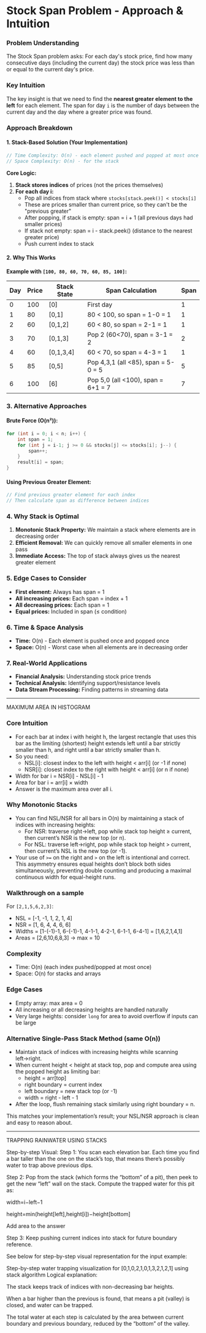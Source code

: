 
# Stock Span Problem - Approach & Intuition

### Problem Understanding
The Stock Span problem asks: For each day's stock price, find how many consecutive days (including the current day) the stock price was less than or equal to the current day's price.

### Key Intuition
The key insight is that we need to find the **nearest greater element to the left** for each element. The span for day `i` is the number of days between the current day and the day where a greater price was found.

### **Approach Breakdown**

#### **1. Stack-Based Solution (Your Implementation)**
```java
// Time Complexity: O(n) - each element pushed and popped at most once
// Space Complexity: O(n) - for the stack
```

**Core Logic:**
1. **Stack stores indices** of prices (not the prices themselves)
2. **For each day i:**
   - Pop all indices from stack where `stocks[stack.peek()] < stocks[i]`
   - These are prices smaller than current price, so they can't be the "previous greater"
   - After popping, if stack is empty: span = i + 1 (all previous days had smaller prices)
   - If stack not empty: span = i - stack.peek() (distance to the nearest greater price)
   - Push current index to stack

#### **2. Why This Works**

**Example with `[100, 80, 60, 70, 60, 85, 100]`:**

| Day | Price | Stack State | Span Calculation                    | Span |
| --- | ----- | ----------- | ----------------------------------- | ---- |
| 0   | 100   | [0]         | First day                           | 1    |
| 1   | 80    | [0,1]       | 80 < 100, so span = 1-0 = 1         | 1    |
| 2   | 60    | [0,1,2]     | 60 < 80, so span = 2-1 = 1          | 1    |
| 3   | 70    | [0,1,3]     | Pop 2 (60<70), span = 3-1 = 2       | 2    |
| 4   | 60    | [0,1,3,4]   | 60 < 70, so span = 4-3 = 1          | 1    |
| 5   | 85    | [0,5]       | Pop 4,3,1 (all <85), span = 5-0 = 5 | 5    |
| 6   | 100   | [6]         | Pop 5,0 (all <100), span = 6+1 = 7  | 7    |

### **3. Alternative Approaches**

#### **Brute Force (O(n²)):**
```java
for (int i = 0; i < n; i++) {
    int span = 1;
    for (int j = i-1; j >= 0 && stocks[j] <= stocks[i]; j--) {
        span++;
    }
    result[i] = span;
}
```

#### **Using Previous Greater Element:**
```java
// Find previous greater element for each index
// Then calculate span as difference between indices
```

### **4. Why Stack is Optimal**

1. **Monotonic Stack Property:** We maintain a stack where elements are in decreasing order
2. **Efficient Removal:** We can quickly remove all smaller elements in one pass
3. **Immediate Access:** The top of stack always gives us the nearest greater element

### **5. Edge Cases to Consider**

- **First element:** Always has span = 1
- **All increasing prices:** Each span = index + 1
- **All decreasing prices:** Each span = 1
- **Equal prices:** Included in span (≤ condition)

### **6. Time & Space Analysis**

- **Time:** O(n) - Each element is pushed once and popped once
- **Space:** O(n) - Worst case when all elements are in decreasing order

### **7. Real-World Applications**

- **Financial Analysis:** Understanding stock price trends
- **Technical Analysis:** Identifying support/resistance levels
- **Data Stream Processing:** Finding patterns in streaming data



-----------------------------------------------------------------------------------------------------------------

MAXIMUM AREA IN HISTOGRAM


### Core Intuition
- For each bar at index i with height h, the largest rectangle that uses this bar as the limiting (shortest) height extends left until a bar strictly smaller than h, and right until a bar strictly smaller than h.
- So you need:
  - NSL[i]: closest index to the left with height < arr[i] (or -1 if none)
  - NSR[i]: closest index to the right with height < arr[i] (or n if none)
- Width for bar i = NSR[i] - NSL[i] - 1
- Area for bar i = arr[i] × width
- Answer is the maximum area over all i.

### Why Monotonic Stacks
- You can find NSL/NSR for all bars in O(n) by maintaining a stack of indices with increasing heights:
  - For NSR: traverse right→left, pop while stack top height ≥ current, then current’s NSR is the new top (or n).
  - For NSL: traverse left→right, pop while stack top height > current, then current’s NSL is the new top (or -1).
- Your use of `>=` on the right and `>` on the left is intentional and correct. This asymmetry ensures equal heights don’t block both sides simultaneously, preventing double counting and producing a maximal continuous width for equal-height runs.

### Walkthrough on a sample
For `[2,1,5,6,2,3]`:
- NSL = [-1, -1, 1, 2, 1, 4]
- NSR = [1, 6, 4, 4, 6, 6]
- Widths = [1-(-1)-1, 6-(-1)-1, 4-1-1, 4-2-1, 6-1-1, 6-4-1] = [1,6,2,1,4,1]
- Areas = [2,6,10,6,8,3] → max = 10

### Complexity
- Time: O(n) (each index pushed/popped at most once)
- Space: O(n) for stacks and arrays

### Edge Cases
- Empty array: max area = 0
- All increasing or all decreasing heights are handled naturally
- Very large heights: consider `long` for area to avoid overflow if inputs can be large

### Alternative Single-Pass Stack Method (same O(n))
- Maintain stack of indices with increasing heights while scanning left→right.
- When current height < height at stack top, pop and compute area using the popped height as limiting bar:
  - height = arr[top]
  - right boundary = current index
  - left boundary = new stack top (or -1)
  - width = right - left - 1
- After the loop, flush remaining stack similarly using right boundary = n.

This matches your implementation’s result; your NSL/NSR approach is clean and easy to reason about.

-----------------------------------------------------------------------------------------------------------

TRAPPING RAINWATER USING STACKS

Step-by-step Visual:
Step 1: You scan each elevation bar. Each time you find a bar taller than the one on the stack’s top, that means there’s possibly water to trap above previous dips.

Step 2: Pop from the stack (which forms the “bottom” of a pit), then peek to get the new “left” wall on the stack. Compute the trapped water for this pit as:

width=i−left−1

height=min(height[left],height[i])−height[bottom]

Add area to the answer

Step 3: Keep pushing current indices into stack for future boundary reference.

See below for step-by-step visual representation for the input example:

Step-by-step water trapping visualization for [0,1,0,2,1,0,1,3,2,1,2,1] using stack algorithm
Logical explanation:

The stack keeps track of indices with non-decreasing bar heights.

When a bar higher than the previous is found, that means a pit (valley) is closed, and water can be trapped.

The total water at each step is calculated by the area between current boundary and previous boundary, reduced by the “bottom” of the valley.